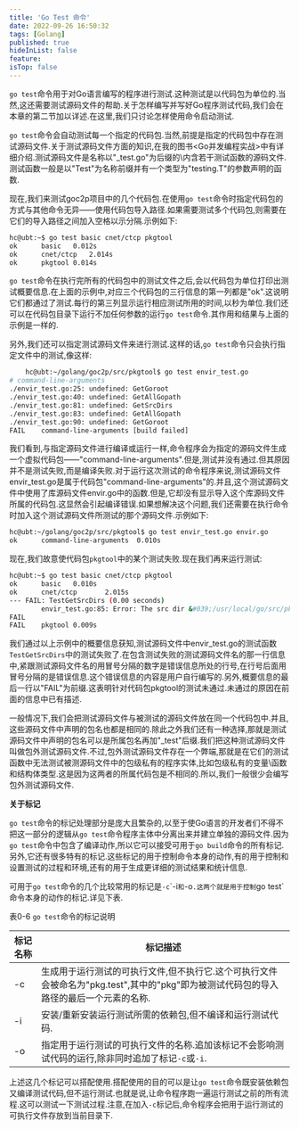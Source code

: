 ```yaml
---
title: 'Go Test 命令'
date: 2022-09-26 16:50:32
tags: [Golang]
published: true
hideInList: false
feature: 
isTop: false
---
```


`go test`命令用于对Go语言编写的程序进行测试.这种测试是以代码包为单位的.当然,这还需要测试源码文件的帮助.关于怎样编写并写好Go程序测试代码,我们会在本章的第二节加以详述.在这里,我们只讨论怎样使用命令启动测试.

`go test`命令会自动测试每一个指定的代码包.当然,前提是指定的代码包中存在测试源码文件.关于测试源码文件方面的知识,在我的图书<Go并发编程实战>中有详细介绍.测试源码文件是名称以"_test.go"为后缀的\内含若干测试函数的源码文件.测试函数一般是以"Test"为名称前缀并有一个类型为"testing.T"的参数声明的函数.

现在,我们来测试goc2p项目中的几个代码包.在使用```go test```命令时指定代码包的方式与其他命令无异——使用代码包导入路径.如果需要测试多个代码包,则需要在它们的导入路径之间加入空格以示分隔.示例如下:

```bash
hc@ubt:~$ go test basic cnet/ctcp pkgtool
ok  	basic	0.012s
ok  	cnet/ctcp	2.014s
ok  	pkgtool	0.014s
```

`go test`命令在执行完所有的代码包中的测试文件之后,会以代码包为单位打印出测试概要信息.在上面的示例中,对应三个代码包的三行信息的第一列都是"ok".这说明它们都通过了测试.每行的第三列显示运行相应测试所用的时间,以秒为单位.我们还可以在代码包目录下运行不加任何参数的运行`go test`命令.其作用和结果与上面的示例是一样的.

另外,我们还可以指定测试源码文件来进行测试.这样的话,`go test`命令只会执行指定文件中的测试,像这样:

```bash
	hc@ubt:~/golang/goc2p/src/pkgtool$ go test envir_test.go
# command-line-arguments
./envir_test.go:25: undefined: GetGoroot
./envir_test.go:40: undefined: GetAllGopath
./envir_test.go:81: undefined: GetSrcDirs
./envir_test.go:83: undefined: GetAllGopath
./envir_test.go:90: undefined: GetGoroot
FAIL	command-line-arguments [build failed]
```

我们看到,与指定源码文件进行编译或运行一样,命令程序会为指定的源码文件生成一个虚拟代码包——"command-line-arguments".但是,测试并没有通过.但其原因并不是测试失败,而是编译失败.对于运行这次测试的命令程序来说,测试源码文件envir_test.go是属于代码包"command-line-arguments"的.并且,这个测试源码文件中使用了库源码文件envir.go中的函数.但是,它却没有显示导入这个库源码文件所属的代码包.这显然会引起编译错误.如果想解决这个问题,我们还需要在执行命令时加入这个测试源码文件所测试的那个源码文件.示例如下:

```bash
hc@ubt:~/golang/goc2p/src/pkgtool$ go test envir_test.go envir.go
ok  	command-line-arguments	0.010s
```

现在,我们故意使代码包`pkgtool`中的某个测试失败.现在我们再来运行测试:

```bash
hc@ubt:~$ go test basic cnet/ctcp pkgtool
ok      basic   0.010s
ok      cnet/ctcp       2.015s
--- FAIL: TestGetSrcDirs (0.00 seconds)
        envir_test.go:85: Error: The src dir &#039;/usr/local/go/src/pkg&#039; is incorrect.
FAIL
FAIL    pkgtool 0.009s
```

我们通过以上示例中的概要信息获知,测试源码文件中envir_test.go的测试函数`TestGetSrcDirs`中的测试失败了.在包含测试失败的测试源码文件名的那一行信息中,紧跟测试源码文件名的用冒号分隔的数字是错误信息所处的行号,在行号后面用冒号分隔的是错误信息.这个错误信息的内容是用户自行编写的.另外,概要信息的最后一行以"FAIL"为前缀.这表明针对代码包pkgtool的测试未通过.未通过的原因在前面的信息中已有描述.

一般情况下,我们会把测试源码文件与被测试的源码文件放在同一个代码包中.并且,这些源码文件中声明的包名也都是相同的.除此之外我们还有一种选择,那就是测试源码文件中声明的包名可以是所属包名再加"_test"后缀.我们把这种测试源码文件叫做包外测试源码文件.不过,包外测试源码文件存在一个弊端,那就是在它们的测试函数中无法测试被测源码文件中的包级私有的程序实体,比如包级私有的变量\函数和结构体类型.这是因为这两者的所属代码包是不相同的.所以,我们一般很少会编写包外测试源码文件.

**关于标记**

`go test`命令的标记处理部分是庞大且繁杂的,以至于使Go语言的开发者们不得不把这一部分的逻辑从`go test`命令程序主体中分离出来并建立单独的源码文件.因为`go test`命令中包含了编译动作,所以它可以接受可用于`go build`命令的所有标记.另外,它还有很多特有的标记.这些标记的用于控制命令本身的动作,有的用于控制和设置测试的过程和环境,还有的用于生成更详细的测试结果和统计信息.

可用于`go test`命令的几个比较常用的标记是`-c`\`-i`和`-o`.这两个就是用于控制`go test`命令本身的动作的标记.详见下表.

表0-6 ```go test```命令的标记说明

标记名称      | 标记描述
------------ | -------------
-c           | 生成用于运行测试的可执行文件,但不执行它.这个可执行文件会被命名为"pkg.test",其中的"pkg"即为被测试代码包的导入路径的最后一个元素的名称.
-i           |  安装/重新安装运行测试所需的依赖包,但不编译和运行测试代码.
-o           | 指定用于运行测试的可执行文件的名称.追加该标记不会影响测试代码的运行,除非同时追加了标记`-c`或`-i`.

上述这几个标记可以搭配使用.搭配使用的目的可以是让`go test`命令既安装依赖包又编译测试代码,但不运行测试.也就是说,让命令程序跑一遍运行测试之前的所有流程.这可以测试一下测试过程.注意,在加入`-c`标记后,命令程序会把用于运行测试的可执行文件存放到当前目录下.
